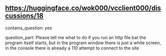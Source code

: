## https://huggingface.co/wok000/vcclient000/discussions/18

contains_question: yes

question_part: Please tell me what to do if you run an http file.bat the program itself starts, but in the program window there is just a white screen, in the console there is already a 110 attempt to connect to the site
